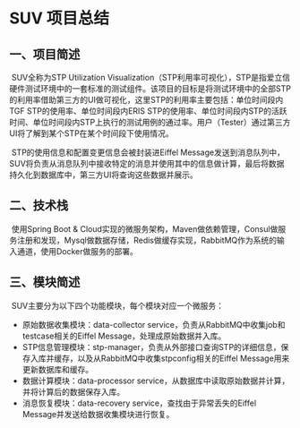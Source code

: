 SUV 项目总结
===========

## 一、项目简述

​		SUV全称为STP Utilization Visualization（STP利用率可视化），STP是指爱立信硬件测试环境中的一套标准的测试组件。该项目的目标是将测试环境中的全部STP的利用率借助第三方的UI做可视化，这里STP的利用率主要包括：单位时间段内TGF STP的使用率、单位时间段内ERIS STP的使用率、单位时间段内STP的活跃时间、单位时间段内STP上执行的测试用例的通过率。用户（Tester）通过第三方UI将了解到某个STP在某个时间段下使用情况。

​		STP的使用信息和配置变更信息会被封装进Eiffel Message发送到消息队列中，SUV将负责从消息队列中接收特定的消息并使用其中的信息做计算，最后将数据持久化到数据库中，第三方UI将查询这些数据并展示。

## 二、技术栈

​		使用Spring Boot & Cloud实现的微服务架构，Maven做依赖管理，Consul做服务注册和发现，Mysql做数据存储，Redis做缓存实现，RabbitMQ作为系统的输入通道，使用Docker做服务的部署。

## 三、模块简述

​		SUV主要分为以下四个功能模块，每个模块对应一个微服务：

* 原始数据收集模块：data-collector service，负责从RabbitMQ中收集job和testcase相关的Eiffel Message，处理成原始数据并入库。
* STP信息管理模块：stp-manager，负责从外部接口查询STP的详细信息，保存入库并缓存，以及从RabbitMQ中收集stpconfig相关的Eiffel Message用来更新数据库和缓存。
* 数据计算模块：data-processor service，从数据库中读取原始数据并计算，并将计算后的数据保存入库。
* 消息恢复模块：data-recovery service，查找由于异常丢失的Eiffel Message并发送给数据收集模块进行恢复。

